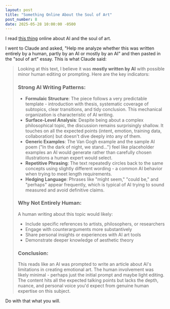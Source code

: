 ```yaml
---
layout: post
title: "Something Online About the Soul of Art"
post_number: 8
date: 2025-05-28 10:00:00 -0500
---
```


I read [this thing](https://medium.com/@scholarsonyalphy2022/ai-and-the-soul-of-art-aff2a9c60970) online about AI and the soul of art.

I went to Claude and asked, "Help me analyze whether this was written entirely by a human, partly by an AI or mostly by an AI" and then pasted in the "soul of art" essay. This is what Claude said:

> Looking at this text, I believe it was **mostly written by AI** with possible minor human editing or prompting. Here are the key indicators:
> 
> ### Strong AI Writing Patterns:
> - **Formulaic Structure**: The piece follows a very predictable template - introduction with thesis, systematic coverage of subtopics, clear transitions, and tidy conclusion. This mechanical organization is characteristic of AI writing.
> - **Surface-Level Analysis**: Despite being about a complex philosophical topic, the discussion remains surprisingly shallow. It touches on all the expected points (intent, emotion, training data, collaboration) but doesn't dive deeply into any of them.
> - **Generic Examples**: The Van Gogh example and the sample AI poem ("In the dark of night, we stand...") feel like placeholder examples an AI would generate rather than carefully chosen illustrations a human expert would select.
> - **Repetitive Phrasing**: The text repeatedly circles back to the same concepts using slightly different wording - a common AI behavior when trying to meet length requirements.
> - **Hedging Language**: Phrases like "might seem," "could be," and "perhaps" appear frequently, which is typical of AI trying to sound measured and avoid definitive claims.
> 
> ### Why Not Entirely Human:
> A human writing about this topic would likely:
> - Include specific references to artists, philosophers, or researchers
> - Engage with counterarguments more substantively
> - Share personal insights or experiences with AI art tools
> - Demonstrate deeper knowledge of aesthetic theory
> 
> ### Conclusion:
> This reads like an AI was prompted to write an article about AI's limitations in creating emotional art. The human involvement was likely minimal - perhaps just the initial prompt and maybe light editing. The content hits all the expected talking points but lacks the depth, nuance, and personal voice you'd expect from genuine human expertise on this subject.

Do with that what you will.